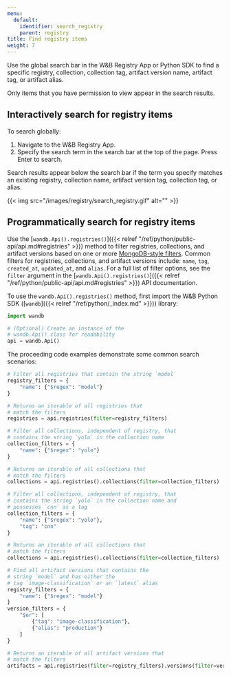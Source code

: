 ```yaml
---
menu:
  default:
    identifier: search_registry
    parent: registry
title: Find registry items 
weight: 7
--- 
```


Use the global search bar in the W&B Registry App or Python SDK to find a specific registry, collection, collection tag, artifact version name, artifact tag, or artifact alias.

Only items that you have permission to view appear in the search results.

## Interactively search for registry items

To search globally:

1. Navigate to the W&B Registry App.
2. Specify the search term in the search bar at the top of the page. Press Enter to search.

Search results appear below the search bar if the term you specify matches an existing registry, collection name, artifact version tag, collection tag, or alias.

{{< img src="/images/registry/search_registry.gif" alt="" >}}


## Programmatically search for registry items

Use the [`wandb.Api().registries()`]({{< relref "/ref/python/public-api/api.md#registries" >}}) method to filter registries, collections, and artifact versions based on one or more [MongoDB-style filters](https://www.mongodb.com/docs/compass/current/query/filter/). Common filters for registries, collections, and artifact versions include: `name`, `tag`, `created_at`, `updated_at`, and `alias`. For a full list of filter options, see the `filter` argument in the [`wandb.Api().registries()`]({{< relref "/ref/python/public-api/api.md#registries" >}}) API documentation.

To use the `wandb.Api().registries()` method, first import the W&B Python SDK ([`wandb`]({{< relref "/ref/python/_index.md" >}})) library:
```python
import wandb

# (Optional) Create an instance of the
# wandb.Api() class for readability
api = wandb.Api()
```
The proceeding code examples demonstrate some common search scenarios:


```python
# Filter all registries that contain the string `model`
registry_filters = {
    "name": {"$regex": "model"}
}

# Returns an iterable of all registries that
# match the filters
registries = api.registries(filter=registry_filters)
```

```python
# Filter all collections, independent of registry, that 
# contains the string `yolo` in the collection name
collection_filters = {
    "name": {"$regex": "yolo"}
}

# Returns an iterable of all collections that
# match the filters
collections = api.registries().collections(filter=collection_filters)
```

```python
# Filter all collections, independent of registry, that
# contains the string `yolo` in the collection name and
# possesses `cnn` as a tag
collection_filters = {
    "name": {"$regex": "yolo"},
    "tag": "cnn"
}

# Returns an iterable of all collections that
# match the filters
collections = api.registries().collections(filter=collection_filters)
```

```python
# Find all artifact versions that contains the
# string `model` and has either the 
# tag `image-classification` or an `latest` alias
registry_filters = {
    "name": {"$regex": "model"}
}
version_filters = {
    "$or": [
        {"tag": "image-classification"},
        {"alias": "production"}
    ]
}

# Returns an iterable of all artifact versions that
# match the filters
artifacts = api.registries(filter=registry_filters).versions(filter=version_filters)
```
